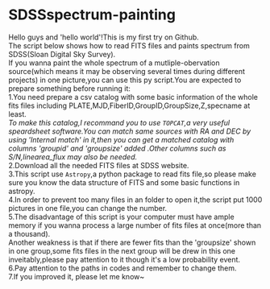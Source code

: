 # SDSSspectrum-painting
Hello guys and 'hello world'!This is my first try on Github.<br>
The script below shows how to read FITS files and paints spectrum from SDSS(Sloan Digital Sky Survey).<br>
If you wanna paint the whole spectrum of a mutliple-obervation source(which means it may be observing several times during different projects) in one picture,you can use this py script.You are expected to prepare something before running it:<br>
1.You need prepare a csv catalog with some basic information of the whole fits files including PLATE,MJD,FiberID,GroupID,GroupSize,Z,specname at least.<br>
*To make this catalog,I recommand you to use `TOPCAT`,a very useful speardsheet software.You can match same sources with RA and DEC by using  'Internal match' in it,then you can get  a matched catalog with columns 'groupid' and 'groupsize' added .Other columns such as S/N,linearea_flux may also be needed.<br>*
2.Download all the needed FITS files at SDSS website.<br>
3.This script use `Astropy`,a python package to read fits file,so please make sure you know the data structure of FITS and some basic functions in astropy.<br>
4.In order to prevent too many files in an folder to open it,the script put 1000 pictures in one file,you can change the number.<br>
5.The disadvantage of this script is your computer must have ample memory if  you wanna process a large number of fits  files at once(more than a thousand).<br>
Another weakness is that if there are fewer fits  than the 'groupsize' shown in one group,some fits files in the next group will be drew in this one inveitably,please pay attention to it though it's a low probability event.<br>
6.Pay attention to the paths in codes and remember to change them.<br>
7.If you improved it, please let me know~<br>
